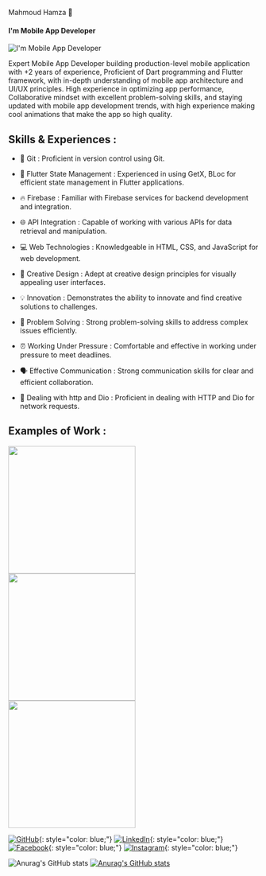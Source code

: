 Mahmoud Hamza 👋
#### I'm Mobile App Developer
![I'm Mobile App Developer](https://i0.wp.com/dartandflutter.com/wp-content/uploads/2022/11/logo.png)




Expert Mobile App Developer building production-level mobile application with +2 years of experience, Proficient of Dart programming and Flutter framework, with in-depth understanding of mobile app architecture and UI/UX principles. High experience in optimizing app performance, Collaborative mindset with excellent problem-solving skills, and staying updated with mobile app development trends, with high experience making cool animations 
that make the app so high quality. 

## Skills & Experiences :

-  🔄 Git : Proficient in version control using Git.

-  🚀 Flutter State Management : Experienced in using GetX, BLoc for efficient state management in Flutter applications.

-  🔥 Firebase : Familiar with Firebase services for backend development and integration.

-  🌐 API Integration : Capable of working with various APIs for data retrieval and manipulation.

-  💻 Web Technologies : Knowledgeable in HTML, CSS, and JavaScript for web development.

-  🎨 Creative Design : Adept at creative design principles for visually appealing user interfaces.

-  💡 Innovation : Demonstrates the ability to innovate and find creative solutions to challenges.

-  🧩 Problem Solving : Strong problem-solving skills to address complex issues efficiently.

-  ⏰ Working Under Pressure : Comfortable and effective in working under pressure to meet deadlines.

-  🗣️ Effective Communication : Strong communication skills for clear and efficient collaboration.

-  🔄 Dealing with http and Dio : Proficient in dealing with HTTP and Dio for network requests.
 
  ## Examples of Work :
  <img src= "https://github.com/Mahmoud-hamza-1/Mahmoud-hamza-1/blob/main/login.gif" width ="256"/>  <img src= "https://github.com/Mahmoud-hamza-1/Mahmoud-hamza-1/blob/main/Media_240211_190211.gif" width ="256"/>  <img src= "https://github.com/Mahmoud-hamza-1/Mahmoud-hamza-1/blob/main/Media_240211_185907.gif" width ="256"/>
  

 
[![GitHub](https://cdn.jsdelivr.net/npm/simple-icons@3.0.1/icons/github.svg)](https://github.com/Mahmoud-hamza-1){: style="color: blue;"}
[![LinkedIn](https://cdn.jsdelivr.net/npm/simple-icons@3.0.1/icons/linkedin.svg)](https://www.linkedin.com/in/mahmoud-hamza-1b237a251/){: style="color: blue;"}
[![Facebook](https://cdn.jsdelivr.net/npm/simple-icons@3.0.1/icons/facebook.svg)](https://www.facebook.com/mahmoud.hamza.12139862?mibextid=2JQ9oc){: style="color: blue;"}
[![Instagram](https://cdn.jsdelivr.net/npm/simple-icons@3.0.1/icons/instagram.svg)](https://www.instagram.com/mahmoud_hamza_0?igsh=MXA2YnV0ZDk3NGsxbA==/){: style="color: blue;"}



  
![Anurag's GitHub stats](https://github-readme-stats.vercel.app/api?username=anuraghazra&theme=dark&show_icons=true)
[![Anurag's GitHub stats](https://github-readme-stats.vercel.app/api?username=Mahmoud-hamza-1)](https://github.com/anuraghazra/github-readme-stats)
